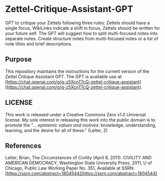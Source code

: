 # Zettel-Critique-Assistant-GPT

GPT to critique your Zettels following three rules: Zettels should have a single focus, WikiLinks indicate a shift in focus, Zettels should be written for your future self. The GPT will suggest how to split multi-focused notes into separate notes. Create structure notes from multi-focused notes or a list of note titles and brief descriptions.

## Purpose

This repository maintains the instructions for the current version of the Zettel Critique Assistant GPT. The GPT is available use at [https://chat.openai.com/g/g-z5XcnT7cQ-zettel-critique-assistant](https://chat.openai.com/g/g-z5XcnT7cQ-zettel-critique-assistant). 




## LICENSE

This work is released under a Creative Commons Zero v1.0 Universal license. My sole interest in releasing this work into the public domain is to promote the "... _epistemic values and motives_:   knowledge, understanding, learning, and the desire for all of these."  (Leiter, 2)



## References

Leiter, Brian, The Circumstances of Civility (April 6, 2011). CIVILITY AND AMERICAN DEMOCRACY, Washington State University Press, 2011, U of Chicago, Public Law Working Paper No. 351, Available at SSRN: [https://ssrn.com/abstract=1804544](https://ssrn.com/abstract=1804544)

